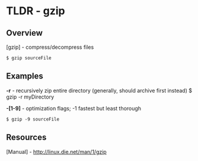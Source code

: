 TLDR - gzip
==========

Overview
--------

[gzip] - compress/decompress files 

	$ gzip sourceFile

Examples
--------

**-r** - recursively zip entire directory (generally, should archive first instead)
	$ gzip -r myDirectory

**-[1-9]** - optimization flags; -1 fastest but least thorough

	$ gzip -9 sourceFile

Resources
---------

[Manual] - http://linux.die.net/man/1/gzip
